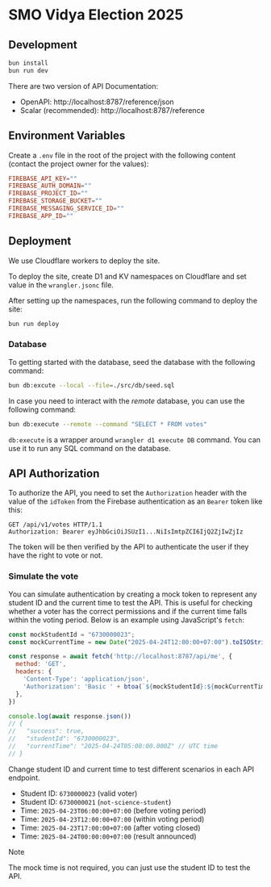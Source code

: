 # SMO Vidya Election 2025

## Development

```sh
bun install
bun run dev
```

There are two version of API Documentation:
- OpenAPI: http://localhost:8787/reference/json
- Scalar (recommended): http://localhost:8787/reference

## Environment Variables

Create a `.env` file in the root of the project with the following content (contact the project owner for the values):

```conf
FIREBASE_API_KEY=""
FIREBASE_AUTH_DOMAIN=""
FIREBASE_PROJECT_ID=""
FIREBASE_STORAGE_BUCKET=""
FIREBASE_MESSAGING_SERVICE_ID=""
FIREBASE_APP_ID=""
```

## Deployment

We use Cloudflare workers to deploy the site.

To deploy the site, create D1 and KV namespaces on Cloudflare and set value in the `wrangler.jsonc` file.

After setting up the namespaces, run the following command to deploy the site:

```sh
bun run deploy
```

### Database

To getting started with the database, seed the database with the following command:

```sh
bun db:excute --local --file=./src/db/seed.sql
```

In case you need to interact with the *remote* database, you can use the following command:

```sh
bun db:execute --remote --command "SELECT * FROM votes"
```

`db:execute` is a wrapper around `wrangler d1 execute DB` command. You can use it to run any SQL command on the database.

## API Authorization

To authorize the API, you need to set the `Authorization` header with the value of the `idToken` from the Firebase authentication as an `Bearer` token like this:

```http
GET /api/v1/votes HTTP/1.1
Authorization: Bearer eyJhbGciOiJSUzI1...NiIsImtpZCI6IjQ2ZjIwZjIz
```

The token will be then verified by the API to authenticate the user if they have the right to vote or not.

### Simulate the vote

You can simulate authentication by creating a mock token to represent any student ID and the current time to test the API. This is useful for checking whether a voter has the correct permissions and if the current time falls within the voting period. Below is an example using JavaScript's `fetch`:

```js
const mockStudentId = "6730000023";
const mockCurrentTime = new Date("2025-04-24T12:00:00+07:00").toISOString(); // Local time

const response = await fetch('http://localhost:8787/api/me', {
  method: 'GET',
  headers: {
    'Content-Type': 'application/json',
    'Authorization': 'Basic ' + btoa(`${mockStudentId}:${mockCurrentTime}`)
  },
})

console.log(await response.json())
// {
//   "success": true,
//   "studentId": "6730000023",
//   "currentTime": "2025-04-24T05:00:00.000Z" // UTC time
// }
```

Change student ID and current time to test different scenarios in each API endpoint.

- Student ID: `6730000023` (valid voter)
- Student ID: `6730000021` (`not-science-student`)
- Time: `2025-04-23T06:00:00+07:00` (before voting period)
- Time: `2025-04-23T12:00:00+07:00` (within voting period)
- Time: `2025-04-23T17:00:00+07:00` (after voting closed)
- Time: `2025-04-24T00:00:00+07:00` (result announced)

> [!NOTE] 
> The mock time is not required, you can just use the student ID to test the API.
